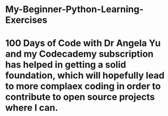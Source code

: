 # My-Beginner-Python-Learning-Exercises
# 100 Days of Code with Dr Angela Yu and my Codecademy subscription has helped in getting a solid foundation, which will hopefully lead to more complaex coding in order to contribute to open source projects where I can.
